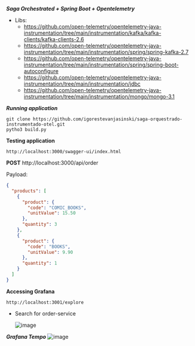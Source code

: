 ***Saga Orchestrated + Spring Boot + Opentelemetry***

- Libs:
  - https://github.com/open-telemetry/opentelemetry-java-instrumentation/tree/main/instrumentation/kafka/kafka-clients/kafka-clients-2.6
  - https://github.com/open-telemetry/opentelemetry-java-instrumentation/tree/main/instrumentation/spring/spring-kafka-2.7
  - https://github.com/open-telemetry/opentelemetry-java-instrumentation/tree/main/instrumentation/spring/spring-boot-autoconfigure
  - https://github.com/open-telemetry/opentelemetry-java-instrumentation/tree/main/instrumentation/jdbc
  - https://github.com/open-telemetry/opentelemetry-java-instrumentation/tree/main/instrumentation/mongo/mongo-3.1

***Running application***
```
git clone https://github.com/igorestevanjasinski/saga-orquestrado-instrumentado-otel.git
pytho3 build.py
```
**Testing application**
```
http://localhost:3000/swagger-ui/index.html
```

**POST** http://localhost:3000/api/order

Payload:

```json
{
  "products": [
    {
      "product": {
        "code": "COMIC_BOOKS",
        "unitValue": 15.50
      },
      "quantity": 3
    },
    {
      "product": {
        "code": "BOOKS",
        "unitValue": 9.90
      },
      "quantity": 1
    }
  ]
}
```
**Accessing Grafana**
```
http://localhost:3001/explore
```
- Search for order-service
  
  ![image](https://github.com/igorestevanjasinski/saga-orquestrado-instrumentado-otel/assets/108187126/01f745b4-c713-4cfc-a6c7-6fc736ddbba0)


***Grafana Tempo***
![image](https://github.com/igorestevanjasinski/saga-orquestrado-instrumentado-otel/assets/108187126/98a69717-1498-4d28-89fc-72ea65c5d211)
